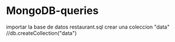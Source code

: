 # MongoDB-queries

importar la base de datos restaurant.sql
crear una coleccion "data"
//db.createCollection("data")
